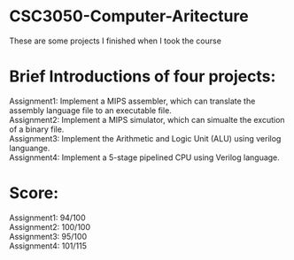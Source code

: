 # CSC3050-Computer-Aritecture
These are some projects I finished when I took the course  
# Brief Introductions of four projects:  
Assignment1: Implement a MIPS assembler, which can translate the assembly language file to an executable file.  
Assignment2: Implement a MIPS simulator, which can simualte the excution of a binary file.  
Assignment3: Implement the Arithmetic and Logic Unit (ALU) using verilog languange.  
Assignment4: Implement a 5-stage pipelined CPU using Verilog language.  

# Score:  
Assignment1: 94/100  
Assignment2: 100/100  
Assignment3: 95/100  
Assignment4: 101/115  
